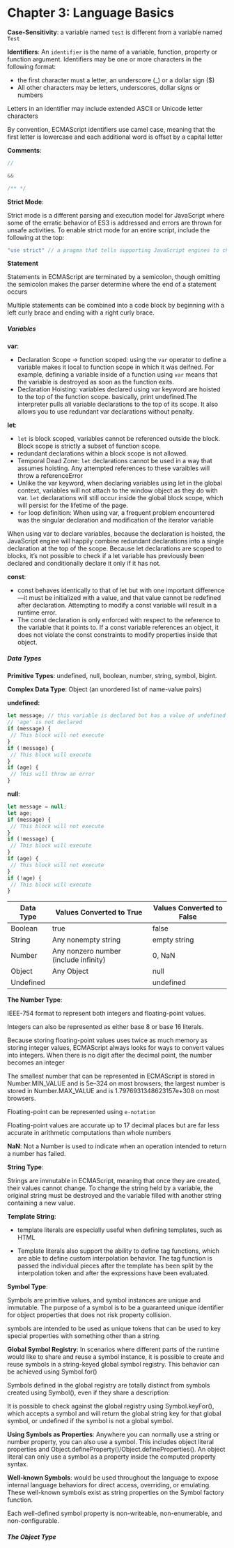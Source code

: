 # Chapter 3: Language Basics





**Case-Sensitivity**: a variable named `test` is different from a variable named `Test`



**Identifiers**: An `identifier` is the name of a variable, function, property or function argument. Identifiers may be one or more characters in the following format:

- the first character must a letter, an underscore (_) or a dollar sign ($)
- All other characters may be letters, underscores, dollar signs or numbers

Letters in an identifier may include extended ASCII or Unicode letter characters 

By convention, ECMAScript identifiers use camel case, meaning that the first letter is lowercase and each additional word is offset by a capital letter



**Comments**:

```javascript
// 

&&

/** */
```

 

**Strict Mode**: 

Strict mode is a different parsing and execution model for JavaScript where some of the erratic behavior of ES3 is addressed and errors are thrown for unsafe activities. To enable strict mode for an entire script, include the following at the top:

```javascript
"use strict" // a pragma that tells supporting JavaScript engines to change into strict mode.
```

**Statement**

Statements in ECMAScript are terminated by a semicolon, though omitting the semicolon makes the parser determine where the end of a statement occurs

Multiple statements can be combined into a code block by beginning with a left curly brace and ending with a right curly brace.



##### Variables

**var**:

- Declaration Scope -> function scoped: using the `var` operator to define a variable makes it local to function scope in which it was deifned. For example, defining a variable inside of a function using `var` means that the variable is destroyed as soon as the function exits.
- Declaration Hoisting: variables declared using var keyword are hoisted to the top of the function scope. basically, print undefined.The interpreter pulls all variable declarations to the top of its scope. It also allows you to use redundant var declarations without penalty.

**let**:

- `let` is block scoped, variables cannot be referenced outside the block. Block scope is strictly a subset of function scope.
- redundant declarations within a block scope is not allowed.
- Temporal Dead Zone: `let` declarations cannot be used in a way that assumes hoisting. Any attempted references to these varaibles will throw a referenceError
- Unlike the var keyword, when declaring variables using let in the global context, variables will not attach to the window object as they do with var.  `let` declarations will still occur inside the global block scope, which will persist for the lifetime of the page.
- `for` loop definition: When using var, a frequent problem encountered was the singular declaration and modification of the iterator variable



When using var to declare variables, because the declaration is hoisted, the JavaScript engine will happily combine redundant declarations into a single declaration at the top of the scope. Because let declarations are scoped to blocks, it’s not possible to check if a let variable has previously been declared and conditionally declare it only if it has not. 



**const**:

- const behaves identically to that of let but with one important difference—it must be initialized with a value, and that value cannot be redefined after declaration. Attempting to modify a const variable will result in a runtime error.
- The const declaration is only enforced with respect to the reference to the variable that it points to. If a const variable references an object, it does not violate the const constraints to modify properties inside that object.



##### Data Types

**Primitive Types**: undefined, null, boolean, number, string, symbol, bigint.

**Complex Data Type**: Object (an unordered list of name-value pairs)



**undefined:**

```javascript
let message; // this variable is declared but has a value of undefined
// 'age' is not declared
if (message) {
 // This block will not execute
}
if (!message) {
 // This block will execute
}
if (age) {
 // This will throw an error
}
```

**null**:

```javascript
let message = null;
let age;
if (message) {
 // This block will not execute
}
if (!message) {
 // This block will execute
}
if (age) {
 // This block will not execute
}
if (!age) {
 // This block will execute
}
```



| Data Type | Values Converted to True              | Values Converted to False |
| --------- | ------------------------------------- | ------------------------- |
| Boolean   | true                                  | false                     |
| String    | Any nonempty string                   | empty string              |
| Number    | Any nonzero number (include infinity) | 0, NaN                    |
| Object    | Any Object                            | null                      |
| Undefined |                                       | undefined                 |



**The Number Type**:

IEEE-754 format to represent both integers and floating-point values.

Integers can also be represented as either base 8 or base 16 literals. 

Because storing floating-point values uses twice as much memory as storing integer values, ECMAScript always looks for ways to convert values into integers. When there is no digit after the decimal point, the number becomes an integer

The smallest number that can be represented in ECMAScript is stored in Number.MIN_VALUE and is 5e–324 on most browsers; the largest number is stored in Number.MAX_VALUE and is 1.7976931348623157e+308 on most browsers. 

Floating-point can be represented using `e-notation`

Floating-point values are accurate up to 17 decimal places but are far less accurate in arithmetic computations than whole numbers

**NaN**: Not a Number is used to indicate when an operation intended to return a number has failed.



**String Type**:

Strings are immutable in ECMAScript, meaning that once they are created, their values cannot change. To change the string held by a variable, the original string must be destroyed and the variable filled with another string containing a new value.

**Template String**:

- template literals are especially useful when defining templates, such as HTML

- Template literals also support the ability to define tag functions, which are able to define custom interpolation behavior. The tag function is passed the individual pieces after the template has been split by the interpolation token and after the expressions have been evaluated.



**Symbol Type**:

Symbols are primitive values, and symbol instances are unique and immutable. The purpose of a symbol is to be a guaranteed unique identifier for object properties that does not risk property collision.

symbols are intended to be used as unique tokens that can be used to key special properties with something other than a string.

**Global Symbol Registry**: In scenarios where different parts of the runtime would like to share and reuse a symbol instance, it is possible to create and reuse symbols in a string-keyed global symbol registry. This behavior can be achieved using Symbol.for()

Symbols defined in the global registry are totally distinct from symbols created using Symbol(), even if they share a description:

It is possible to check against the global registry using Symbol.keyFor(), which accepts a symbol and will return the global string key for that global symbol, or undefined if the symbol is not a global symbol.



**Using Symbols as Properties**: Anywhere you can normally use a string or number property, you can also use a symbol. This includes object literal properties and Object.defineProperty()/Object.defineProperties(). An object literal can only use a symbol as a property inside the computed property syntax.

**Well-known Symbols**: would be used throughout the language to expose internal language behaviors for direct access, overriding, or emulating. These well-known symbols exist as string properties on the Symbol factory function.

Each well-defined symbol property is non-writeable, non-enumerable, and non-configurable.





##### The Object Type









